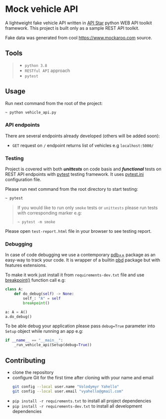 # Mock vehicle API
A lightweight fake vehicle API written in [API Star](https://docs.apistar.com/) python WEB API toolkit framework. 
This project is built only as a sample REST API toolkit.

Fake data was generated from cool https://www.mockaroo.com source.

## Tools
> - `python 3.8`
> - `RESTful API` approach
> - `pytest`

## Usage
Run next command from the root of the project:
```bash
~ python vehicle_api.py
```

### API endpoints
There are several endpoints already developed (others will be added soon):
  - `GET` request on `/` endpoint returns list of vehicles e.g `localhost:5000/`

### Testing
Project is covered with both **_unittests_** on code basis and **_functional_** tests on REST API endpoints with [pytest](https://docs.pytest.org/en/latest) testing framework.
It uses [pytest.ini](pytest.ini) configuration file.

Please run next command from the root directory to start testing:
```bash
~ pytest
```
> If you would like to run only `smoke` tests or `unittests` please run tests with corresponding marker e.g:
> 
>`~ pytest -m smoke`

Please open `test-report.html` file in your browser to see testing report.

### Debugging
In case of code debugging we use a contemporary [pdb++](https://pypi.org/project/pdbpp) package as an easy-way to track your code.
It is wrapper of a builtin [pbd](https://docs.python.org/3/library/pdb.html) package but with features extensions.

To make it work just install it from `requirements-dev.txt` file and use [breakpoint()](https://docs.python.org/3/library/functions.html#breakpoint) function call e.g:
```python
class A:    
    def do_debug(self) -> None:
        self_: "A" = self
        breakpoint()

a: A = A()
a.do_debug()
```

To be able debug your application please pass `debug=True` parameter into `Setup` object while running an app e.g:
```python
if __name__ == "__main__":
    _run_vehicle_api(Setup(debug=True))
```

## Contributing
- clone the repository
- configure Git for the first time after cloning with your name and email
  ```bash
  git config --local user.name "Volodymyr Yahello"
  git config --local user.email "vyahello@gmail.com"
  ```
- `pip install -r requirements.txt` to install all project dependencies
- `pip install -r requirements-dev.txt` to install all development dependencies
